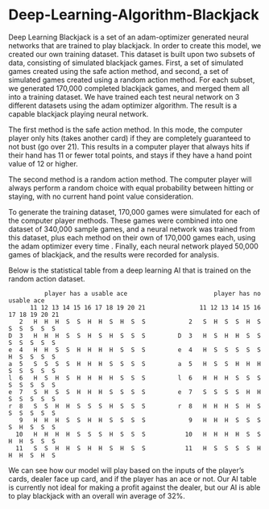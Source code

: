# Deep-Learning-Algorithm-Blackjack

Deep Learning Blackjack is a set of an adam-optimizer generated neural networks that are trained to play blackjack. In order to create this model, we created our own training dataset. This dataset is built upon two subsets of data, consisting of simulated blackjack games. First, a set of simulated games created using the safe action method, and second, a set of simulated games created using a random action method. For each subset, we generated 170,000 completed blackjack games, and merged them all into a training dataset. We have trained each test neural network on 3 different datasets using the adam optimizer algorithm. The result is a capable blackjack playing neural network.

The first method is the safe action method. In this mode, the computer player only hits (takes another card) if they are completely guaranteed to not bust (go over 21). This results in a computer player that always hits if their hand has 11 or fewer total points, and stays if they have a hand point value of 12 or higher.

The second method is a random action method. The computer player will always perform a random choice with equal probability between hitting or staying, with no current hand point value consideration.

To generate the training dataset, 170,000 games were simulated for each of the computer player methods. These games were combined into one dataset of 340,000 sample games, and a neural network was trained from this dataset, plus each method on their own of 170,000 games each, using the adam optimizer every time . Finally, each neural network played 50,000 games of blackjack, and the results were recorded for analysis.

Below is the statistical table from a deep learning AI that is trained on the random action dataset.

              player has a usable ace                        player has no usable ace    
          11 12 13 14 15 16 17 18 19 20 21               11 12 13 14 15 16 17 18 19 20 21 
       2   H  H  H  S  S  H  H  S  H  S  S            2   S  H  S  S  H  S  S  S  S  S  S  
    D  3   H  H  H  S  S  H  S  H  S  S  S         D  3   H  S  H  H  S  S  S  S  S  S  S  
    e  4   H  H  S  S  H  H  H  H  S  S  S         e  4   H  S  S  S  S  S  H  S  S  S  S  
    a  5   S  S  S  S  H  H  H  S  S  S  S         a  5   H  S  S  H  H  H  S  S  S  S  S  
    l  6   H  S  H  S  H  H  H  H  S  S  S         l  6   H  H  H  S  S  S  S  S  S  S  S  
    e  7   S  H  S  S  H  H  H  S  S  S  S         e  7   S  S  S  S  H  H  S  S  S  S  S  
    r  8   S  S  H  H  S  S  S  H  S  S  S         r  8   H  H  H  S  H  S  S  S  S  S  S  
       9   H  H  H  S  S  H  H  S  S  S  S            9   H  H  H  S  S  S  S  H  S  S  S  
      10   H  H  H  H  S  S  S  H  S  S  S           10   H  H  H  H  S  S  H  H  S  S  S  
      11   S  S  H  H  S  H  H  S  H  S  S           11   H  S  S  S  S  H  H  H  S  H  S

We can see how our model will play based on the inputs of the player’s cards, dealer face up card, and if the player has an ace or not. Our AI table is currently not ideal for making a profit against the dealer, but our AI is able to play blackjack with an overall win average of 32%.
